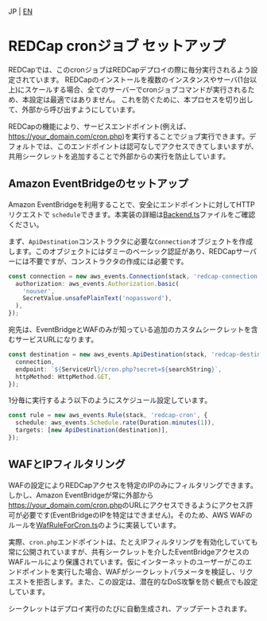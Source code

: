 JP | [EN](../en/cron.md)

# REDCap cronジョブ セットアップ

REDCapでは、このcronジョブはREDCapデプロイの際に毎分実行されるよう設定されています。
REDCapのインストールを複数のインスタンスやサーバ(1台以上)にスケールする場合、全てのサーバーでcronジョブコマンドが実行されるため、本設定は最適ではありません。
これを防ぐために、本プロセスを切り出して、外部から呼び出すようにしています。

REDCapの機能により、サービスエンドポイント(例えば、<https://your_domain.com/cron.php>)を実行することでジョブ実行できます。デフォルトでは、このエンドポイントは認可なしでアクセスできてしまいますが、共用シークレットを追加することで外部からの実行を防止しています。

## Amazon EventBridgeのセットアップ

Amazon EventBridgeを利用することで、安全にエンドポイントに対してHTTPリクエストで `schedule`できます。本実装の詳細は[Backend.ts](../../stacks/Backend.ts)ファイルをご確認ください。

まず、`ApiDestination`コンストラクタに必要な`Connection`オブジェクトを作成します。このオブジェクトにはダミーのベーシック認証があり、REDCapサーバーには不要ですが、コンストラクタの作成には必要です。

```ts
const connection = new aws_events.Connection(stack, 'redcap-connection', {
  authorization: aws_events.Authorization.basic(
    'nouser',
    SecretValue.unsafePlainText('nopassword'),
  ),
});
```

宛先は、EventBridgeとWAFのみが知っている追加のカスタムシークレットを含むサービスURLになります。

```ts
const destination = new aws_events.ApiDestination(stack, 'redcap-destination', {
  connection,
  endpoint: `${ServiceUrl}/cron.php?secret=${searchString}`,
  httpMethod: HttpMethod.GET,
});
```

1分毎に実行するよう以下のようにスケジュール設定しています。

```ts
const rule = new aws_events.Rule(stack, 'redcap-cron', {
  schedule: aws_events.Schedule.rate(Duration.minutes(1)),
  targets: [new ApiDestination(destination)],
});
```

## WAFとIPフィルタリング

WAFの設定によりREDCapアクセスを特定のIPのみにフィルタリングできます。しかし、Amazon EventBridgeが常に外部から<https://your_domain.com/cron.php>のURLにアクセスできるようにアクセス許可が必要です(EventBridgeのIPを特定はできません)。そのため、AWS WAFのルールを[WafRuleForCron.ts](../../stacks/Backend/WafRuleForCron.ts)のように実装しています。

実際、`cron.php`エンドポイントは、たとえIPフィルタリングを有効化していても常に公開されていますが、共有シークレットを介したEventBridgeアクセスのWAFルールにより保護されています。仮にインターネットのユーザーがこのエンドポイントを実行した場合、WAFがシークレットパラメータを検証し、リクエストを拒否します。また、この設定は、潜在的なDoS攻撃を防ぐ観点でも設定しています。

シークレットはデプロイ実行のたびに自動生成され、アップデートされます。
